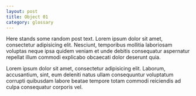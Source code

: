 ```yaml
---
layout: post
title: Object 01
category: glossary
---
```


Here stands some random post text. Lorem ipsum dolor sit amet, consectetur adipisicing elit. Nesciunt, temporibus mollitia laboriosam voluptas neque ipsa quidem veniam et unde debitis consequatur aspernatur repellat illum commodi explicabo obcaecati dolor deserunt quia.

Lorem ipsum dolor sit amet, consectetur adipisicing elit. Laborum, accusantium, sint, eum deleniti natus ullam consequuntur voluptatum corrupti quibusdam labore beatae tempore totam commodi reiciendis ad culpa consequatur corporis vel.